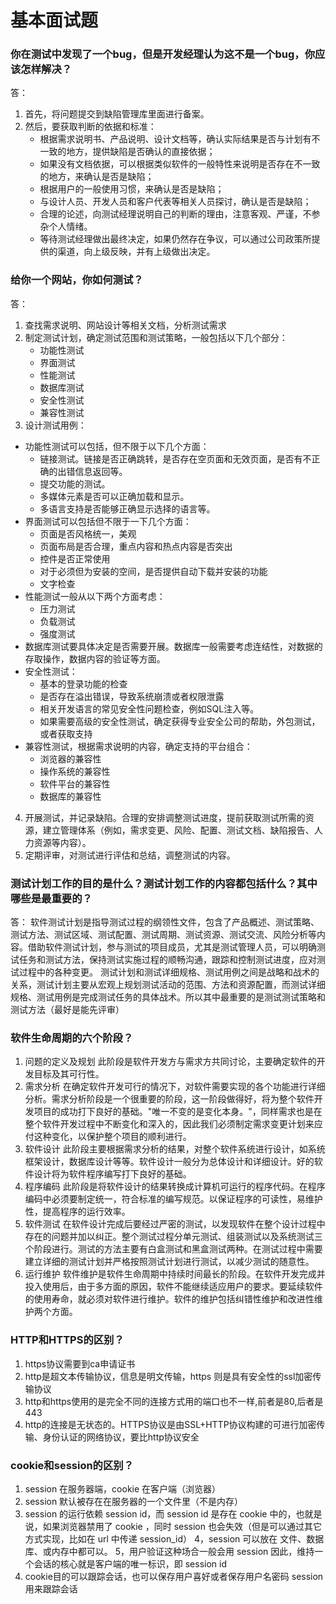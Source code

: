 # 基本面试题 #
### 你在测试中发现了一个bug，但是开发经理认为这不是一个bug，你应该怎样解决？
答：
1. 首先，将问题提交到缺陷管理库里面进行备案。
2. 然后，要获取判断的依据和标准：
	- 根据需求说明书、产品说明、设计文档等，确认实际结果是否与计划有不一致的地方，提供缺陷是否确认的直接依据；
	- 如果没有文档依据，可以根据类似软件的一般特性来说明是否存在不一致的地方，来确认是否是缺陷；
	- 根据用户的一般使用习惯，来确认是否是缺陷；
	- 与设计人员、开发人员和客户代表等相关人员探讨，确认是否是缺陷；
	- 合理的论述，向测试经理说明自己的判断的理由，注意客观、严谨，不参杂个人情绪。
	- 等待测试经理做出最终决定，如果仍然存在争议，可以通过公司政策所提供的渠道，向上级反映，并有上级做出决定。

### 给你一个网站，你如何测试？
答：
1. 查找需求说明、网站设计等相关文档，分析测试需求
2. 制定测试计划，确定测试范围和测试策略，一般包括以下几个部分：
	- 功能性测试
	- 界面测试
	- 性能测试
	- 数据库测试
	- 安全性测试
	- 兼容性测试
3. 设计测试用例：
  - 功能性测试可以包括，但不限于以下几个方面：
	-  链接测试。链接是否正确跳转，是否存在空页面和无效页面，是否有不正确的出错信息返回等。
	- 提交功能的测试。
	- 多媒体元素是否可以正确加载和显示。
	- 多语言支持是否能够正确显示选择的语言等。
  - 界面测试可以包括但不限于一下几个方面：
	- 页面是否风格统一，美观
	- 页面布局是否合理，重点内容和热点内容是否突出
	- 控件是否正常使用
	- 对于必须但为安装的空间，是否提供自动下载并安装的功能
	- 文字检查  
  - 性能测试一般从以下两个方面考虑：
	- 压力测试
	- 负载测试
	- 强度测试
  - 数据库测试要具体决定是否需要开展。数据库一般需要考虑连结性，对数据的存取操作，数据内容的验证等方面。
  - 安全性测试：
	- 基本的登录功能的检查
	- 是否存在溢出错误，导致系统崩溃或者权限泄露
	- 相关开发语言的常见安全性问题检查，例如SQL注入等。
	- 如果需要高级的安全性测试，确定获得专业安全公司的帮助，外包测试，或者获取支持
  - 兼容性测试，根据需求说明的内容，确定支持的平台组合：
	- 浏览器的兼容性
	- 操作系统的兼容性
	- 软件平台的兼容性
	- 数据库的兼容性
4. 开展测试，并记录缺陷。合理的安排调整测试进度，提前获取测试所需的资源，建立管理体系（例如，需求变更、风险、配置、测试文档、缺陷报告、人力资源等内容）。
5. 定期评审，对测试进行评估和总结，调整测试的内容。

### 测试计划工作的目的是什么？测试计划工作的内容都包括什么？其中哪些是最重要的？
答：
软件测试计划是指导测试过程的纲领性文件，包含了产品概述、测试策略、测试方法、测试区域、测试配置、测试周期、测试资源、测试交流、风险分析等内容。借助软件测试计划，参与测试的项目成员，尤其是测试管理人员，可以明确测试任务和测试方法，保持测试实施过程的顺畅沟通，跟踪和控制测试进度，应对测试过程中的各种变更。
测试计划和测试详细规格、测试用例之间是战略和战术的关系，测试计划主要从宏观上规划测试活动的范围、方法和资源配置，而测试详细规格、测试用例是完成测试任务的具体战术。所以其中最重要的是测试测试策略和测试方法（最好是能先评审）

### 软件生命周期的六个阶段？
1. 问题的定义及规划
	此阶段是软件开发方与需求方共同讨论，主要确定软件的开发目标及其可行性。
2. 需求分析
	在确定软件开发可行的情况下，对软件需要实现的各个功能进行详细分析。需求分析阶段是一个很重要的阶段，这一阶段做得好，将为整个软件开发项目的成功打下良好的基础。"唯一不变的是变化本身。"，同样需求也是在整个软件开发过程中不断变化和深入的，因此我们必须制定需求变更计划来应付这种变化，以保护整个项目的顺利进行。
3. 软件设计
	此阶段主要根据需求分析的结果，对整个软件系统进行设计，如系统框架设计，数据库设计等等。软件设计一般分为总体设计和详细设计。好的软件设计将为软件程序编写打下良好的基础。
4. 程序编码
	此阶段是将软件设计的结果转换成计算机可运行的程序代码。在程序编码中必须要制定统一，符合标准的编写规范。以保证程序的可读性，易维护性，提高程序的运行效率。 
5. 软件测试
	在软件设计完成后要经过严密的测试，以发现软件在整个设计过程中存在的问题并加以纠正。整个测试过程分单元测试、组装测试以及系统测试三个阶段进行。测试的方法主要有白盒测试和黑盒测试两种。在测试过程中需要建立详细的测试计划并严格按照测试计划进行测试，以减少测试的随意性。	 
6. 运行维护
	软件维护是软件生命周期中持续时间最长的阶段。在软件开发完成并投入使用后，由于多方面的原因，软件不能继续适应用户的要求。要延续软件的使用寿命，就必须对软件进行维护。软件的维护包括纠错性维护和改进性维护两个方面。 


### HTTP和HTTPS的区别？
1. https协议需要到ca申请证书
2. http是超文本传输协议，信息是明文传输，https 则是具有安全性的ssl加密传输协议
3. http和https使用的是完全不同的连接方式用的端口也不一样,前者是80,后者是443
4. http的连接是无状态的。HTTPS协议是由SSL+HTTP协议构建的可进行加密传输、身份认证的网络协议，要比http协议安全


### cookie和session的区别？
1. session 在服务器端，cookie 在客户端（浏览器）
2. session 默认被存在在服务器的一个文件里（不是内存）
3. session 的运行依赖 session id，而 session id 是存在 cookie 中的，也就是说，如果浏览器禁用了 cookie ，同时 session 也会失效（但是可以通过其它方式实现，比如在 url 中传递 session_id）
4，session 可以放在 文件、数据库、或内存中都可以。
5，用户验证这种场合一般会用 session 因此，维持一个会话的核心就是客户端的唯一标识，即 session id
6. cookie目的可以跟踪会话，也可以保存用户喜好或者保存用户名密码
session用来跟踪会话